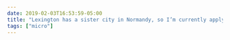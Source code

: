 ```yaml
---
date: 2019-02-03T16:53:59-05:00
title: "Lexington has a sister city in Normandy, so I’m currently applying to our sister cities organization in the hopes it will provide opportunities to keep up my French. 😊🇫🇷"
tags: ["micro"]
---
```

